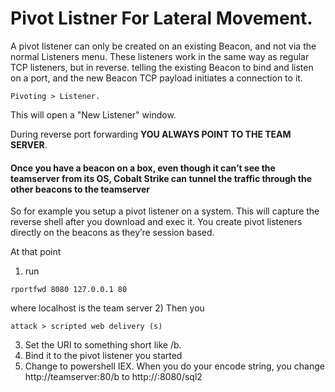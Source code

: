 # Pivot Listner For Lateral Movement. 
A pivot listener can only be created on an existing Beacon, and not via the normal Listeners menu.  These listeners work in the same way as regular TCP listeners, but in reverse.
telling the existing Beacon to bind and listen on a port, and the new Beacon TCP payload initiates a connection to it.
```
Pivoting > Listener.  
```
This will open a "New Listener" window.

During reverse port forwarding **YOU ALWAYS POINT TO THE TEAM SERVER**.

#### Once you have a beacon on a box, even though it can’t see the teamserver from its OS, Cobalt Strike can tunnel the traffic through the other beacons to the teamserver

So for example you setup a pivot listener on a system. This will capture the reverse shell after you download and exec it. You create pivot listeners directly on the beacons as they’re session based.

At that point 
1) run 
```
rportfwd 8080 127.0.0.1 80
```
where localhost is the team server
2) Then you 
```
attack > scripted web delivery (s)
```
3) Set the URI to something short like /b.
4) Bind it to the pivot listener you started
5) Change to powershell IEX. When you do your encode string, you change http://teamserver:80/b to http://<system where you run rportfwd>:8080/sql2
